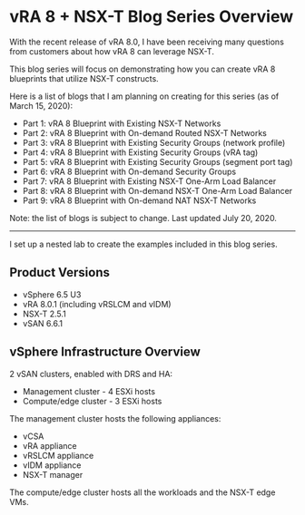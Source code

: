 # vRA 8 + NSX-T Blog Series Overview


With the recent release of vRA 8.0, I have been receiving many questions from customers about how vRA 8 can leverage NSX-T. 

This blog series will focus on demonstrating how you can create vRA 8 blueprints that utilize NSX-T constructs. 

Here is a list of blogs that I am planning on creating for this series (as of March 15, 2020):
* Part 1: vRA 8 Blueprint with Existing NSX-T Networks
* Part 2: vRA 8 Blueprint with On-demand Routed NSX-T Networks
* Part 3: vRA 8 Blueprint with Existing Security Groups (network profile)
* Part 4: vRA 8 Blueprint with Existing Security Groups (vRA tag)
* Part 5: vRA 8 Blueprint with Existing Security Groups (segment port tag)
* Part 6: vRA 8 Blueprint with On-demand Security Groups
* Part 7: vRA 8 Blueprint with Existing NSX-T One-Arm Load Balancer
* Part 8: vRA 8 Blueprint with On-demand NSX-T One-Arm Load Balancer
* Part 9: vRA 8 Blueprint with On-demand NAT NSX-T Networks

Note: the list of blogs is subject to change. Last updated July 20, 2020.

<hr>

I set up a nested lab to create the examples included in this blog series.

## Product Versions
* vSphere 6.5 U3
* vRA 8.0.1 (including vRSLCM and vIDM)
* NSX-T 2.5.1
* vSAN 6.6.1

## vSphere Infrastructure Overview
2 vSAN clusters, enabled with DRS and HA:
* Management cluster - 4 ESXi hosts
* Compute/edge cluster - 3 ESXi hosts

The management cluster hosts the following appliances:
  * vCSA 
  * vRA appliance
  * vRSLCM appliance 
  * vIDM appliance 
  * NSX-T manager

The compute/edge cluster hosts all the workloads and the NSX-T edge VMs.

